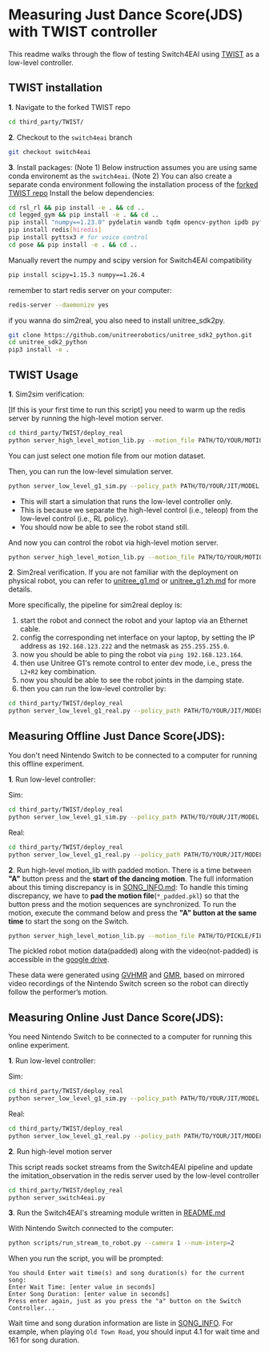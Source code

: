# Measuring Just Dance Score(JDS) with TWIST controller
This readme walks through the flow of testing Switch4EAI using [TWIST](https://yanjieze.com/TWIST/) as a low-level controller.


## TWIST installation
**1**. Navigate to the forked TWIST repo
```bash
cd third_party/TWIST/
```

**2**. Checkout to the `switch4eai` branch
```bash
git checkout switch4eai
```

**3**. Install packages: 
(Note 1) Below instruction assumes you are using same conda environemt as the `switch4eai`.
(Note 2) You can also create a separate conda environment following the installation process of the [forked TWIST repo](https://github.com/whitealex95/TWIST/tree/switch4eai)
Install the below dependencies:
```bash
cd rsl_rl && pip install -e . && cd ..
cd legged_gym && pip install -e . && cd ..
pip install "numpy==1.23.0" pydelatin wandb tqdm opencv-python ipdb pyfqmr flask dill gdown hydra-core imageio[ffmpeg] mujoco mujoco-python-viewer isaacgym-stubs pytorch-kinematics rich termcolor 
pip install redis[hiredis]
pip install pyttsx3 # for voice control
cd pose && pip install -e . && cd ..
```

Manually revert the numpy and scipy version for Switch4EAI compatibility
```bash
pip install scipy=1.15.3 numpy==1.26.4
```


remember to start redis server on your computer:
```bash
redis-server --daemonize yes
```

if you wanna do sim2real, you also need to install unitree_sdk2py.
```bash
git clone https://github.com/unitreerobotics/unitree_sdk2_python.git
cd unitree_sdk2_python
pip3 install -e .
```

## TWIST Usage
**1**. Sim2sim verification:

[If this is your first time to run this script] you need to warm up the redis server by running the high-level motion server.

```bash
cd third_party/TWIST/deploy_real
python server_high_level_motion_lib.py --motion_file PATH/TO/YOUR/MOTION/FILE
```
You can just select one motion file from our motion dataset.

Then, you can run the low-level simulation server.
```bash
python server_low_level_g1_sim.py --policy_path PATH/TO/YOUR/JIT/MODEL
```
- This will start a simulation that runs the low-level controller only.
- This is because we separate the high-level control (i.e., teleop) from the low-level control (i.e., RL policy).
- You should now be able to see the robot stand still.

And now you can control the robot via high-level motion server.
```bash
python server_high_level_motion_lib.py --motion_file PATH/TO/YOUR/MOTION/FILE --vis
```

 
**2**. Sim2real verification. If you are not familiar with the deployment on physical robot, you can refer to [unitree_g1.md](./unitree_g1.md) or [unitree_g1.zh.md](./unitree_g1.zh.md) for more details.

More specifically, the pipeline for sim2real deploy is:
1. start the robot and connect the robot and your laptop via an Ethernet cable.
2. config the corresponding net interface on your laptop, by setting the IP address as `192.168.123.222` and the netmask as `255.255.255.0`.
3. now you should be able to ping the robot via `ping 192.168.123.164`.
4. then use Unitree G1's remote control to enter dev mode, i.e., press the `L2+R2` key combination.
5. now you should be able to see the robot joints in the damping state.
6. then you can run the low-level controller by:
```bash
cd third_party/TWIST/deploy_real
python server_low_level_g1_real.py --policy_path PATH/TO/YOUR/JIT/MODEL --net YOUR_NET_INTERFACE_TO_UNITREE_ROBOT
```


## Measuring Offline Just Dance Score(JDS):
You don't need Nintendo Switch to be connected to a computer for running this offline experiment.

**1**. Run low-level controller:

Sim:
```bash
cd third_party/TWIST/deploy_real
python server_low_level_g1_sim.py --policy_path PATH/TO/YOUR/JIT/MODEL
```

Real:
```bash
cd third_party/TWIST/deploy_real
python server_low_level_g1_real.py --policy_path PATH/TO/YOUR/JIT/MODEL --net YOUR_NET_INTERFACE_TO_UNITREE_ROBOT
```

**2**. Run high-level motion_lib with padded motion.
There is a time between **"A"** button press and the **start of the dancing motion**. The full information about this timing discrepancy is in [SONG_INFO.md](./SONG_INFO.md):
To handle this timing discrepancy, we have to **pad the motion file**(`*_padded.pkl`) so that the button press and the motion sequences are synchronized.
To run the motion, execute the command below and press the **"A" button at the same time** to start the song on the Switch.

```bash
python server_high_level_motion_lib.py --motion_file PATH/TO/PICKLE/FILE --vis
```

The pickled robot motion data(padded) along with the video(not-padded) is accessible in the [google drive](https://drive.google.com/drive/folders/1ocLzxlPNLPcMAFqRZn7PqdMs6ACUFSH4).

These data were generated using [GVHMR](https://github.com/zju3dv/GVHMR) and [GMR](https://github.com/YanjieZe/GMR), based on mirrored video recordings of the Nintendo Switch screen so the robot can directly follow the performer’s motion.



## Measuring Online Just Dance Score(JDS):
You need Nintendo Switch to be connected to a computer for running this online experiment.

**1**. Run low-level controller:

Sim:
```bash
cd third_party/TWIST/deploy_real
python server_low_level_g1_sim.py --policy_path PATH/TO/YOUR/JIT/MODEL
```

Real:
```bash
cd third_party/TWIST/deploy_real
python server_low_level_g1_real.py --policy_path PATH/TO/YOUR/JIT/MODEL --net YOUR_NET_INTERFACE_TO_UNITREE_ROBOT
```

**2**. Run high-level motion server

This script reads socket streams from the Switch4EAI pipeline and update the imitation_observation in the redis server used by the low-level controller
```bash
cd third_party/TWIST/deploy_real
python server_switch4eai.py
```

**3**. Run the Switch4EAI's streaming module written in [README.md](./README.md#real-time-with-nintendo-switch-capture-card)

With Nintendo Switch connected to the computer:
```bash
python scripts/run_stream_to_robot.py --camera 1 --num-interp=2
```

When you run the script, you will be prompted:
```
You should Enter wait time(s) and song duration(s) for the current song:
Enter Wait Time: [enter value in seconds]
Enter Song Duration: [enter value in seconds]
Press enter again, just as you press the "a" button on the Switch Controller...
```

Wait time and song duration information are liste in [SONG_INFO](./SONG_INFO.md).
For example, when playing `Old Town Road`, you should input 4.1 for wait time and 161 for song duration.
